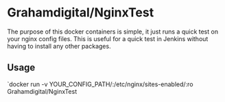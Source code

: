 # Grahamdigital/NginxTest

The purpose of this docker containers is simple, it just runs a quick test on your nginx config files. This is useful for a quick test in Jenkins without having to install any other packages.

## Usage

`docker run -v YOUR_CONFIG_PATH/:/etc/nginx/sites-enabled/:ro Grahamdigital/NginxTest